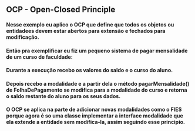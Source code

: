 ## OCP - Open-Closed Principle
#### Nesse exemplo eu aplico o OCP que define que todos os objetos ou entidadees devem estar abertos para extensão e fechados para modificação.
#### Então pra exemplificar eu fiz um pequeno sistema de pagar mensalidade de um curso de faculdade:
#### Durante a execução recebo os valores do saldo e o curso do aluno.
#### Depois recebo a modalidade e a partir dela o método pagarMensalidade() de FolhaDePagamento se modifica para a modalidade do curso e retorna o saldo restante do aluno para os seus dados.
#### O OCP se aplica na parte de adicionar novas modalidades como o FIES porque agora é so uma classe implementar a interface modalidade que ela extende a entidade sem modifica-la, assim seguindo esse principio. 
